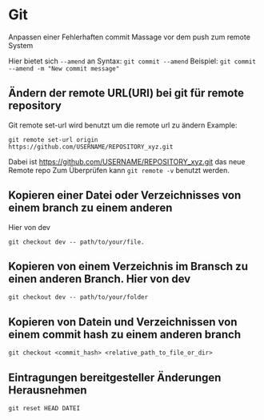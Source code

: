 # Git

Anpassen einer Fehlerhaften commit Massage vor dem  push zum  remote System

Hier bietet sich `--amend` an
Syntax: `git commit --amend`
Beispiel: `git commit --amend -m "New commit message"`

## Ändern der remote URL(URI) bei git für remote repository

Git remote set-url wird benutzt um die remote url zu ändern
Example:

`git remote set-url origin https://github.com/USERNAME/REPOSITORY_xyz.git`

Dabei ist https://github.com/USERNAME/REPOSITORY_xyz.git das neue Remote repo
Zum Überprüfen kann `git remote -v` benutzt werden.

## Kopieren einer Datei oder Verzeichnisses von einem branch zu einem anderen

Hier von dev

`git checkout dev -- path/to/your/file.`

## Kopieren von einem Verzeichnis im Bransch zu einen anderen Branch. Hier von dev

`git checkout dev -- path/to/your/folder`

## Kopieren von Datein und Verzeichnissen von einem commit hash zu einem anderen branch

`git checkout <commit_hash> <relative_path_to_file_or_dir>`

## Eintragungen bereitgesteller Änderungen Herausnehmen

`git reset HEAD DATEI`
